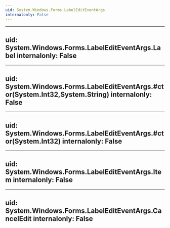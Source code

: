```yaml
---
uid: System.Windows.Forms.LabelEditEventArgs
internalonly: False
---
```


---
uid: System.Windows.Forms.LabelEditEventArgs.Label
internalonly: False
---

---
uid: System.Windows.Forms.LabelEditEventArgs.#ctor(System.Int32,System.String)
internalonly: False
---

---
uid: System.Windows.Forms.LabelEditEventArgs.#ctor(System.Int32)
internalonly: False
---

---
uid: System.Windows.Forms.LabelEditEventArgs.Item
internalonly: False
---

---
uid: System.Windows.Forms.LabelEditEventArgs.CancelEdit
internalonly: False
---
